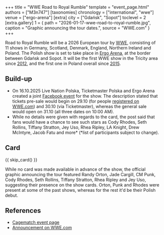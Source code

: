 +++
title = "WWE Road to Royal Rumble"
template = "event_page.html"
authors = ["M3n747"]
[taxonomies]
chronology = ["international", "wwe"]
venue = ["ergo-arena"]
[extra]
city = ["Gdańsk", "Sopot"]
toclevel = 2
[extra.gallery]
1 = { path = "2026-01-17-wwe-road-to-royal-rumble.jpg", caption = "Graphic announcing the tour dates.", source = "WWE.com" }
+++

Road to Royal Rumble will be a 2026 European tour by [WWE](@/o/wwe.md), consisting of 11 shows in Germany, Scotland, Denmark, England, Northern Ireland and Poland. The Polish show is set to take place in [Ergo Arena](@/v/ergo-arena.md), at the border between Gdańsk and Sopot. It will be the first WWE show in the Tricity area since [2012](@/e/wwe/2012-04-12-wwe-raw-house-show.md), and the first one in Poland overall since [2015](@/e/wwe/2015-04-15-wwe-live.md).

## Build-up

* On 16.10.2025 Live Nation Polska, Ticketmaster Polska and Ergo Arena created a joint [Facebook event][fb-event] for the show. The description stated that tickets pre-sale would begin on 29.10 (for people [registered on WWE.com][pre-sale]) and 30.10 (via Ticketmaster), whereas the general sale would open on 31.10 (all three dates on 10:00 AM).
* While no details were given with regards to the card, the post said that fans would have a chance to see such stars as Cody Rhodes, Seth Rollins, Tiffany Stratton, Jey Uso, Rhea Ripley, LA Knight, Drew McIntyre, Jacob Fatu and more\* (\*list of participants subject to change).

## Card

{{ skip_card() }}

While no card was made available in advance of the show, the official graphic announcing the tour featured Randy Orton, Jade Cargill, CM Punk, Cody Rhodes, Seth Rollins, Tiffany Stratton, Rhea Ripley and Jey Uso, suggesting their presence on the show cards. Orton, Punk and Rhodes were present at some of the past shows, whereas for the rest it'd be their Polish debut.

## References

* [Cagematch event page](https://www.cagematch.net/?id=1&nr=434489)
* [Announcement on WWE.com](https://www.wwe.com/event/road-to-royal-rumble-5)

[fb-event]: https://www.facebook.com/events/1378162937301722/
[pre-sale]: https://www.wwe.com/presale-registration-road-to-royal-rumble-2026
